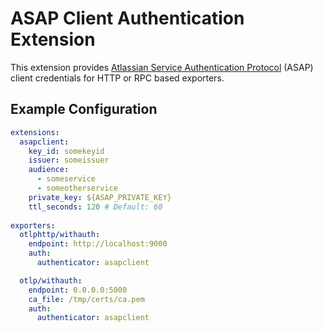 # ASAP Client Authentication Extension

This extension provides [Atlassian Service Authentication Protocol](https://s2sauth.bitbucket.io/) (ASAP) client 
credentials for HTTP or RPC based exporters. 

## Example Configuration

```yaml
extensions:
  asapclient:
    key_id: somekeyid
    issuer: someissuer
    audience:
      - someservice
      - someotherservice
    private_key: ${ASAP_PRIVATE_KEY}
    ttl_seconds: 120 # Default: 60
    
exporters:
  otlphttp/withauth:
    endpoint: http://localhost:9000
    auth:
      authenticator: asapclient

  otlp/withauth:
    endpoint: 0.0.0.0:5000
    ca_file: /tmp/certs/ca.pem
    auth:
      authenticator: asapclient    
```
